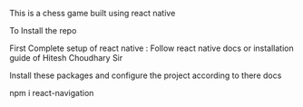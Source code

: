 This is a chess game built using react native

To Install the repo 

First Complete setup of react native :
   Follow react native docs or installation guide of Hitesh Choudhary Sir

Install these packages and configure the project according to there docs

npm i react-navigation
